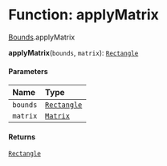 # Function: applyMatrix

[Bounds](/auto-docs/fixed-layout-editor/modules/Bounds.md).applyMatrix

**applyMatrix**(`bounds`, `matrix`): [`Rectangle`](/auto-docs/fixed-layout-editor/classes/Rectangle-1.md)

#### Parameters

| Name | Type |
| :------ | :------ |
| `bounds` | [`Rectangle`](/auto-docs/fixed-layout-editor/classes/Rectangle-1.md) |
| `matrix` | [`Matrix`](/auto-docs/fixed-layout-editor/classes/Matrix.md) |

#### Returns

[`Rectangle`](/auto-docs/fixed-layout-editor/classes/Rectangle-1.md)
